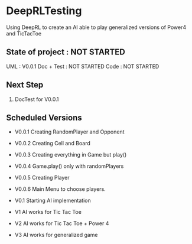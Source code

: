 # DeepRLTesting
Using DeepRL to create an AI able to play generalized versions of Power4 and TicTacToe



## State of project : NOT STARTED

UML : V0.0.1
Doc + Test : NOT STARTED
Code : NOT STARTED


## Next Step

1. DocTest for V0.0.1


## Scheduled Versions

- V0.0.1
Creating RandomPlayer and Opponent

- V0.0.2
Creating Cell and Board

- V0.0.3
Creating everything in Game but play()

- V0.0.4
Game.play() only with randomPlayers

- V0.0.5
Creating Player

- V0.0.6
Main Menu to choose players.


- V0.1
Starting AI implementation

- V1
AI works for Tic Tac Toe

- V2
AI works for Tic Tac Toe + Power 4

- V3
AI works for generalized game

